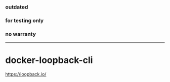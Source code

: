 ### outdated
### for testing only
### no warranty
---------------------------

# docker-loopback-cli


https://loopback.io/

